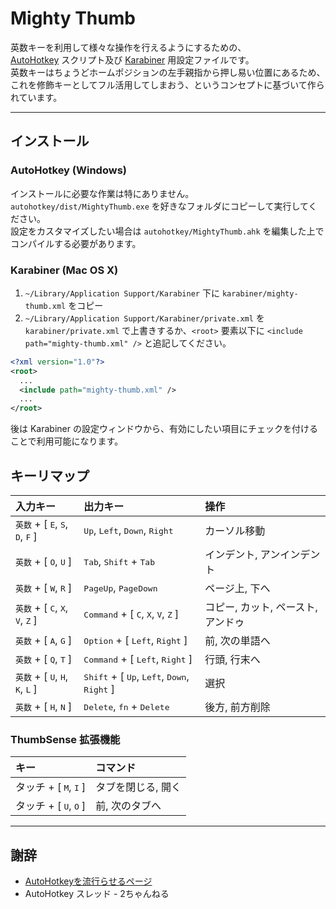 # Mighty Thumb
<kbd>英数</kbd>キーを利用して様々な操作を行えるようにするための、  
[AutoHotkey](http://www.autohotkey.com/) スクリプト及び [Karabiner](https://pqrs.org/osx/karabiner/index.html.ja) 用設定ファイルです。  
<kbd>英数</kbd>キーはちょうどホームポジションの左手親指から押し易い位置にあるため、これを修飾キーとしてフル活用してしまおう、というコンセプトに基づいて作られています。

---

## インストール

### AutoHotkey (Windows)
インストールに必要な作業は特にありません。  
`autohotkey/dist/MightyThumb.exe` を好きなフォルダにコピーして実行してください。  
設定をカスタマイズしたい場合は `autohotkey/MightyThumb.ahk` を編集した上でコンパイルする必要があります。

### Karabiner (Mac OS X)
1. `~/Library/Application Support/Karabiner` 下に `karabiner/mighty-thumb.xml` をコピー
2. `~/Library/Application Support/Karabiner/private.xml` を `karabiner/private.xml` で上書きするか、`<root>` 要素以下に `<include path="mighty-thumb.xml" />` と追記してください。

```xml
<?xml version="1.0"?>
<root>
  ...
  <include path="mighty-thumb.xml" />
  ...
</root>
```

後は Karabiner の設定ウィンドウから、有効にしたい項目にチェックを付けることで利用可能になります。

## キーリマップ

| 入力キー | 出力キー | 操作
|:---|:---|:---
| <kbd>英数</kbd> + [ <kbd>E</kbd>, <kbd>S</kbd>, <kbd>D</kbd>, <kbd>F</kbd> ] | <kbd>Up</kbd>, <kbd>Left</kbd>, <kbd>Down</kbd>, <kbd>Right</kbd> | カーソル移動
| <kbd>英数</kbd> + [ <kbd>O</kbd>, <kbd>U</kbd> ] | <kbd>Tab</kbd>, <kbd>Shift</kbd> + <kbd>Tab</kbd> | インデント, アンインデント
| <kbd>英数</kbd> + [ <kbd>W</kbd>, <kbd>R</kbd> ] | <kbd>PageUp</kbd>, <kbd>PageDown</kbd> | ページ上, 下へ
| <kbd>英数</kbd> + [ <kbd>C</kbd>, <kbd>X</kbd>, <kbd>V</kbd>, <kbd>Z</kbd> ] | <kbd>Command</kbd> + [ <kbd>C</kbd>, <kbd>X</kbd>, <kbd>V</kbd>, <kbd>Z</kbd> ] | コピー, カット, ペースト, アンドゥ
| <kbd>英数</kbd> + [ <kbd>A</kbd>, <kbd>G</kbd> ] | <kbd>Option</kbd> + [ <kbd>Left</kbd>, <kbd>Right</kbd> ] |  前, 次の単語へ
| <kbd>英数</kbd> + [ <kbd>Q</kbd>, <kbd>T</kbd> ] | <kbd>Command</kbd> + [ <kbd>Left</kbd>, <kbd>Right</kbd> ] | 行頭, 行末へ
| <kbd>英数</kbd> + [ <kbd>U</kbd>, <kbd>H</kbd>, <kbd>K</kbd>, <kbd>L</kbd> ] | <kbd>Shift</kbd> + [ <kbd>Up</kbd>, <kbd>Left</kbd>, <kbd>Down</kbd>, <kbd>Right</kbd> ] | 選択
| <kbd>英数</kbd> + [ <kbd>H</kbd>, <kbd>N</kbd> ] | <kbd>Delete</kbd>, <kbd>fn</kbd> + <kbd>Delete</kbd> | 後方, 前方削除

### ThumbSense 拡張機能

| キー | コマンド
|:--|:--
| タッチ + [ <kbd>M</kbd>, <kbd>I</kbd> ] | タブを閉じる, 開く
| タッチ + [ <kbd>U</kbd>, <kbd>O</kbd> ] | 前, 次のタブへ

---

## 謝辞
+ [AutoHotkeyを流行らせるページ](http://lukewarm.s101.xrea.com/index.html)
+ AutoHotkey スレッド - 2ちゃんねる
